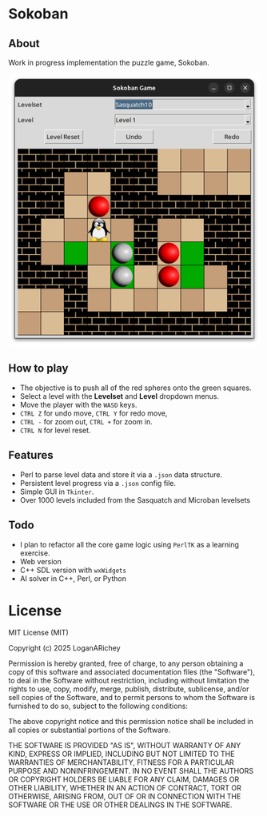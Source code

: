 # Sokoban
## About
Work in progress implementation the puzzle game, Sokoban.

![Screenshot](screenshots/sokoban_screenshot.png)

## How to play
* The objective is to push all of the red spheres onto the green squares.
* Select a level with the **Levelset** and **Level** dropdown menus.
* Move the player with the `WASD` keys. 
* `CTRL Z` for undo move, `CTRL Y` for redo move, 
* `CTRL -` for zoom out, `CTRL +` for zoom in.
* `CTRL N` for level reset.

## Features
* Perl to parse level data and store it via a `.json` data structure.
* Persistent level progress via a `.json` config file.
* Simple GUI in `Tkinter`.
* Over 1000 levels included from the Sasquatch and Microban levelsets

## Todo
* I plan to refactor all the core game logic using `PerlTK` as a learning exercise.
* Web version
* C++ SDL version with `wxWidgets` 
* AI solver in C++, Perl, or Python

# License

MIT License (MIT)

Copyright (c) 2025 LoganARichey

Permission is hereby granted, free of charge, to any person obtaining a copy
of this software and associated documentation files (the "Software"), to deal
in the Software without restriction, including without limitation the rights
to use, copy, modify, merge, publish, distribute, sublicense, and/or sell
copies of the Software, and to permit persons to whom the Software is
furnished to do so, subject to the following conditions:

The above copyright notice and this permission notice shall be included in
all copies or substantial portions of the Software.

THE SOFTWARE IS PROVIDED "AS IS", WITHOUT WARRANTY OF ANY KIND, EXPRESS OR
IMPLIED, INCLUDING BUT NOT LIMITED TO THE WARRANTIES OF MERCHANTABILITY,
FITNESS FOR A PARTICULAR PURPOSE AND NONINFRINGEMENT. IN NO EVENT SHALL THE
AUTHORS OR COPYRIGHT HOLDERS BE LIABLE FOR ANY CLAIM, DAMAGES OR OTHER
LIABILITY, WHETHER IN AN ACTION OF CONTRACT, TORT OR OTHERWISE, ARISING FROM,
OUT OF OR IN CONNECTION WITH THE SOFTWARE OR THE USE OR OTHER DEALINGS IN
THE SOFTWARE.


